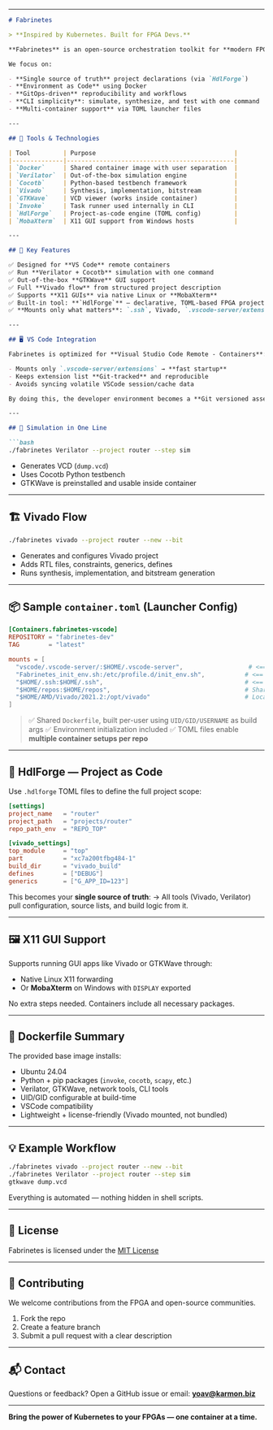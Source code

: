 
---

````markdown
# Fabrinetes

> **Inspired by Kubernetes. Built for FPGA Devs.**

**Fabrinetes** is an open-source orchestration toolkit for **modern FPGA development**, combining containers, Verilator, Vivado, Cocotb, and reproducible environments — all configured as code.

We focus on:

- **Single source of truth** project declarations (via `HdlForge`)
- **Environment as Code** using Docker
- **GitOps-driven** reproducibility and workflows
- **CLI simplicity**: simulate, synthesize, and test with one command
- **Multi-container support** via TOML launcher files

---

## 🧰 Tools & Technologies

| Tool         | Purpose                                      |
|--------------|----------------------------------------------|
| `Docker`     | Shared container image with user separation  |
| `Verilator`  | Out-of-the-box simulation engine             |
| `Cocotb`     | Python-based testbench framework             |
| `Vivado`     | Synthesis, implementation, bitstream         |
| `GTKWave`    | VCD viewer (works inside container)          |
| `Invoke`     | Task runner used internally in CLI           |
| `HdlForge`   | Project-as-code engine (TOML config)         |
| `MobaXterm`  | X11 GUI support from Windows hosts           |

---

## 🚀 Key Features

✅ Designed for **VS Code** remote containers  
✅ Run **Verilator + Cocotb** simulation with one command  
✅ Out-of-the-box **GTKWave** GUI support  
✅ Full **Vivado flow** from structured project description  
✅ Supports **X11 GUIs** via native Linux or **MobaXterm**  
✅ Built-in tool: **`HdlForge`** — declarative, TOML-based FPGA project manager  
✅ **Mounts only what matters**: `.ssh`, Vivado, `.vscode-server/extensions`

---

## 🖥️ VS Code Integration

Fabrinetes is optimized for **Visual Studio Code Remote - Containers**:

- Mounts only `.vscode-server/extensions` → **fast startup**
- Keeps extension list **Git-tracked** and reproducible
- Avoids syncing volatile VSCode session/cache data

By doing this, the developer environment becomes a **Git versioned asset**, just like the code itself.

---

## 🧪 Simulation in One Line

```bash
./fabrinetes Verilator --project router --step sim
````

* Generates VCD (`dump.vcd`)
* Uses Cocotb Python testbench
* GTKWave is preinstalled and usable inside container

---

## 🏗️ Vivado Flow

```bash
./fabrinetes vivado --project router --new --bit
```

* Generates and configures Vivado project
* Adds RTL files, constraints, generics, defines
* Runs synthesis, implementation, and bitstream generation

---

## 📦 Sample `container.toml` (Launcher Config)

```toml
[Containers.fabrinetes-vscode]
REPOSITORY = "fabrinetes-dev"
TAG        = "latest"

mounts = [
  "vscode/.vscode-server/:$HOME/.vscode-server",                  # <== critical: fast + stable VSCode
  "Fabrinetes_init_env.sh:/etc/profile.d/init_env.sh",           # <== critical: environment injection
  "$HOME/.ssh:$HOME/.ssh",                                       # <== critical: Git/SSH access
  "$HOME/repos:$HOME/repos",                                     # Shared codebase
  "$HOME/AMD/Vivado/2021.2:/opt/vivado"                          # Local Vivado tools
]
```

> ✅ Shared `Dockerfile`, built per-user using `UID/GID/USERNAME` as build args
> ✅ Environment initialization included
> ✅ TOML files enable **multiple container setups per repo**

---

## 🧩 HdlForge — Project as Code

Use `.hdlforge` TOML files to define the full project scope:

```toml
[settings]
project_name   = "router"
project_path   = "projects/router"
repo_path_env  = "REPO_TOP"

[vivado_settings]
top_module     = "top"
part           = "xc7a200tfbg484-1"
build_dir      = "vivado_build"
defines        = ["DEBUG"]
generics       = ["G_APP_ID=123"]
```

This becomes your **single source of truth**:
→ All tools (Vivado, Verilator) pull configuration, source lists, and build logic from it.

---

## 🖼️ X11 GUI Support

Supports running GUI apps like Vivado or GTKWave through:

* Native Linux X11 forwarding
* Or **MobaXterm** on Windows with `DISPLAY` exported

No extra steps needed. Containers include all necessary packages.

---

## 🐳 Dockerfile Summary

The provided base image installs:

* Ubuntu 24.04
* Python + pip packages (`invoke`, `cocotb`, `scapy`, etc.)
* Verilator, GTKWave, network tools, CLI tools
* UID/GID configurable at build-time
* VSCode compatibility
* Lightweight + license-friendly (Vivado mounted, not bundled)

---

## 💡 Example Workflow

```bash
./fabrinetes vivado --project router --new --bit
./fabrinetes Verilator --project router --step sim
gtkwave dump.vcd
```

Everything is automated — nothing hidden in shell scripts.

---

## 📎 License

Fabrinetes is licensed under the [MIT License](./LICENSE)

---

## 🤝 Contributing

We welcome contributions from the FPGA and open-source communities.

1. Fork the repo
2. Create a feature branch
3. Submit a pull request with a clear description

---

## 📬 Contact

Questions or feedback?
Open a GitHub issue or email: **[yoav@karmon.biz](mailto:yoav@karmon.biz)**

---

**Bring the power of Kubernetes to your FPGAs — one container at a time.**

```

